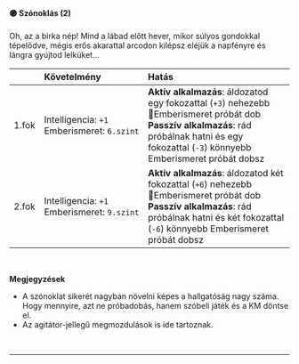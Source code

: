 #### 🟣 Szónoklás (2)

Oh, az a birka nép! Mind a lábad előtt hever, mikor súlyos gondokkal tépelődve, mégis erős akarattal arcodon kilépsz eléjük a napfényre és lángra gyújtod lelküket...


| |  Követelmény | Hatás  |
| :----------- | :----------- | :----------- |
| 1.fok | Intelligencia:&nbsp;`+1`<br />Emberismeret:&nbsp;`6.szint` | **Aktív alkalmazás**: áldozatod egy fokozattal (`+3`) nehezebb 🔵Emberismeret próbát dob<br />**Passzív alkalmazás**: rád próbálnak hatni és egy fokozattal (`-3`) könnyebb Emberismeret próbát dobsz |
| 2.fok | Intelligencia:&nbsp;`+1`<br />Emberismeret:&nbsp;`9.szint` | **Aktív alkalmazás**: áldozatod két fokozattal (`+6`) nehezebb 🔵Emberismeret próbát dob<br />**Passzív alkalmazás**: rád próbálnak hatni és két fokozattal (`-6`) könnyebb Emberismeret próbát dobsz |

<br />

**Megjegyzések**

- A szónoklat sikerét nagyban növelni képes a hallgatóság nagy száma. Hogy mennyire, azt ne próbadobás, hanem szóbeli játék és a KM döntse el.
- Az agitátor-jellegű megmozdulások is ide tartoznak.

<br />

---
